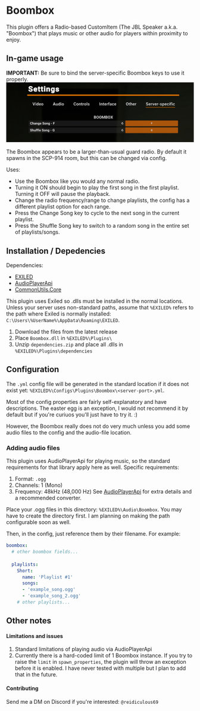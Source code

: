 # Boombox

This plugin offers a Radio-based CustomItem (The JBL Speaker a.k.a. "Boombox") that plays music or other audio for players within proximity to enjoy.

## In-game usage

**IMPORTANT:** Be sure to bind the server-specific Boombox keys to use it properly.
![Server-specific settings](./keybind-settings.png)

The Boombox appears to be a larger-than-usual guard radio. By default it spawns in the SCP-914 room, but this can be changed via config. 

Uses:
- Use the Boombox like you would any normal radio.
- Turning it ON should begin to play the first song in the first playlist. Turning it OFF will pause the playback. 
- Change the radio frequency/range to change playlists, the config has a different playlist option for each range. 
- Press the Change Song key to cycle to the next song in the current playlist. 
- Press the Shuffle Song key to switch to a random song in the entire set of playlists/songs.

## Installation / Depedencies

Dependencies:
- [EXILED](https://github.com/ExMod-Team/EXILED)
- [AudioPlayerApi](https://github.com/Killers0992/AudioPlayerApi)
- [CommonUtils.Core](https://github.com/mjacobfahr/Common-Utils)

This plugin uses Exiled so .dlls must be installed in the normal locations. Unless your server uses non-standard paths, assume that `%EXILED%` refers to the path where Exiled is normally installed: `C:\Users\%UserName%\AppData\Roaming\EXILED`.
1. Download the files from the latest release
1. Place `Boombox.dll` in `%EXILED%\Plugins\`
1. Unzip `dependencies.zip` and place all .dlls in `%EXILED%\Plugins\dependencies`

## Configuration

The `.yml` config file will be generated in the standard location if it does not exist yet: `%EXILED%\Configs\Plugins\Boombox\<server-port>.yml`.

Most of the config properties are fairly self-explanatory and have descriptions. The easter egg is an exception, I would not recommend it by default but if you're curiuos you'll just have to try it. :)

However, the Boombox really does not do very much unless you add some audio files to the config and the audio-file location.

### Adding audio files

This plugin uses AudioPlayerApi for playing music, so the standard requirements for that library apply here as well. Specific requirements:
1. Format: `.ogg`
1. Channels: 1 (Mono)
1. Frequency: 48kHz (48,000 Hz)
See [AudioPlayerApi](https://github.com/Killers0992/AudioPlayerApi) for extra details and a recommended converter.

Place your .ogg files in this directory: `%EXILED%\Audio\Boombox`. You may have to create the directory first. I am planning on making the path configurable soon as well.

Then, in the config, just reference them by their filename. For example:
```yml
boombox:
  # other boombox fields...

  playlists:
    Short:
      name: 'Playlist #1'
      songs:
      - 'example_song.ogg'
      - 'example_song_2.ogg'
    # other playlists...
```

## Other notes

#### Limitations and issues

1. Standard limitations of playing audio via AudioPlayerApi
1. Currently there is a hard-coded limit of 1 Boombox instance. If you try to raise the `limit` in `spawn_properties`, the plugin will throw an exception before it is enabled. I have never tested with multiple but I plan to add that in the future.

#### Contributing

Send me a DM on Discord if you're interested: `@reidiculous69`